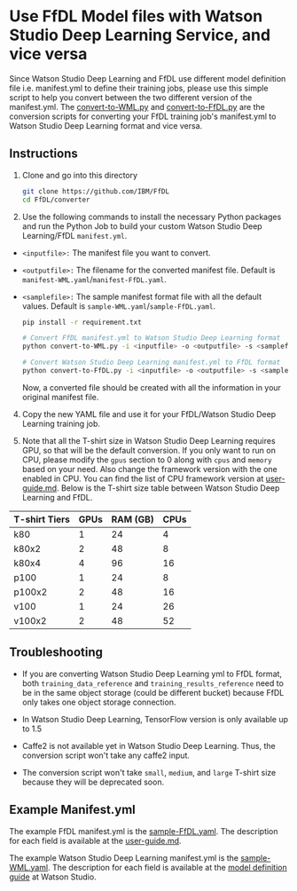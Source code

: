 # Use FfDL Model files with Watson Studio Deep Learning Service, and vice versa

Since Watson Studio Deep Learning and FfDL use different model definition file i.e. manifest.yml to define their training jobs, please use this simple script to help you convert between the two different version of the manifest.yml. The [convert-to-WML.py](convert-to-WML.py) and [convert-to-FfDL.py](convert-to-FfDL.py) are the conversion scripts for converting your FfDL training job's manifest.yml to Watson Studio Deep Learning format and vice versa.

## Instructions

1. Clone and go into this directory
	```bash
	git clone https://github.com/IBM/FfDL
	cd FfDL/converter
	```

2. Use the following commands to install the necessary Python packages and run the Python Job to build your custom Watson Studio Deep Learning/FfDL `manifest.yml`.

* ```<inputfile>:``` The manifest file you want to convert.
* ```<outputfile>:``` The filename for the converted manifest file. Default is `manifest-WML.yaml`/`manifest-FfDL.yaml`.
* ```<samplefile>:``` The sample manifest format file with all the default values. Default is `sample-WML.yaml`/`sample-FfDL.yaml`.

	```bash
	pip install -r requirement.txt

  # Convert FfDL manifest.yml to Watson Studio Deep Learning format
	python convert-to-WML.py -i <inputfile> -o <outputfile> -s <samplefile>

  # Convert Watson Studio Deep Learning manifest.yml to FfDL format
  python convert-to-FfDL.py -i <inputfile> -o <outputfile> -s <samplefile>
	```
	Now, a converted <outputfile> file should be created with all the information in your original manifest file.

4. Copy the new YAML file and use it for your FfDL/Watson Studio Deep Learning training job.

5. Note that all the T-shirt size in Watson Studio Deep Learning requires GPU, so that will be the default conversion. If you only want to run on CPU, please modify the `gpus` section to 0 along with `cpus` and `memory` based on your need. Also change the framework version with the one enabled in CPU. You can find the list of CPU framework version at [user-guide.md](../../docs/user-guide.md#1-supported-deep-learning-frameworks). Below is the T-shirt size table between Watson Studio Deep Learning and FfDL.

| T-shirt Tiers     | GPUs    | RAM (GB) | CPUs |
| ------------- | ------------- | --------------- | --------------- |
| k80 | 1 | 24 | 4 |
| k80x2 | 2 | 48 | 8 |
| k80x4 | 4 | 96 | 16 |
| p100 | 1 | 24 | 8 |
| p100x2 | 2 | 48 | 16 |
| v100 | 1 | 24 | 26 |
| v100x2 | 2 | 48 | 52 |

## Troubleshooting

- If you are converting Watson Studio Deep Learning yml to FfDL format, both `training_data_reference` and `training_results_reference` need to be in the same object storage (could be different bucket) because FfDL only takes one object storage connection.

- In Watson Studio Deep Learning, TensorFlow version is only available up to 1.5

- Caffe2 is not available yet in Watson Studio Deep Learning. Thus, the conversion script won't take any caffe2 input.

- The conversion script won't take `small`, `medium`, and `large` T-shirt size because they will be deprecated soon.

## Example Manifest.yml

The example FfDL manifest.yml is the [sample-FfDL.yaml](sample-FfDL.yaml). The description for each field is available at the [user-guide.md](../../docs/user-guide.md#24-creating-manifest-file).

The example Watson Studio Deep Learning manifest.yml is the [sample-WML.yaml](sample-WML.yaml). The description for each field is available at the [model definition guide](https://dataplatform.ibm.com/docs/content/analyze-data/ml_dlaas_working_with_training_run.html?audience=wdp&linkInPage=true) at Watson Studio.
